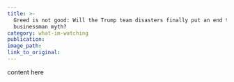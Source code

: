 ```yaml
---
title: >-
  Greed is not good: Will the Trump team disasters finally put an end to the
  businessman myth?
category: what-im-watching
publication:
image_path:
link_to_original:
---
```

content here